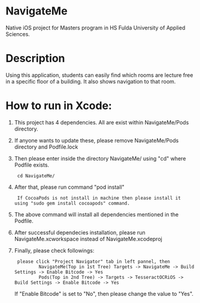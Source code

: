 # NavigateMe
Native iOS project for Masters program in HS Fulda University of Applied Sciences.

# Description
Using this application, students can easily find which rooms are lecture free in a specific floor of a building. It also shows navigation to that room.

# How to run in Xcode:
1. This project has 4 dependencies. All are exist within NavigateMe/Pods directory.

2. If anyone wants to update these, please remove NavigateMe/Pods directory and Podfile.lock

3. Then please enter inside the directory NavigateMe/ using "cd" where Podfile exists.

        cd NavigateMe/

4. After that, please run command "pod install"

        If CocoaPods is not install in machine then please install it using "sudo gem install cocoapods" command.

5. The above command will install all dependencies mentioned in the Podfile.

6. After successful dependecies installation, please run NavigateMe.xcworkspace instead of NavigateMe.xcodeproj

7. Finally, please check followings:

        please click "Project Navigator" tab in left pannel, then
                NavigateMe(Top in 1st Tree) Targets -> NavigateMe -> Build Settings -> Enable Bitcode -> Yes
                Pods(Top in 2nd Tree) -> Targets -> TesseractOCRiOS -> Build Settings -> Enable Bitcode -> Yes

   If "Enable Bitcode" is set to "No", then please change the value to "Yes".     

